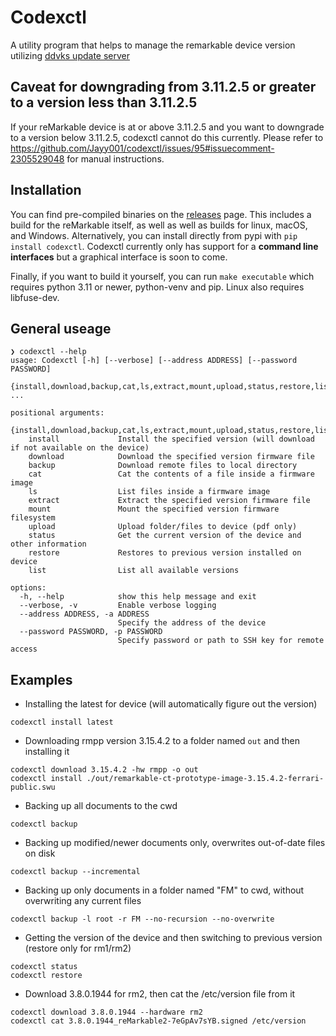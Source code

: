 

# Codexctl
A utility program that helps to manage the remarkable device version utilizing [ddvks update server](https://github.com/ddvk/remarkable-update) 

## Caveat for downgrading from 3.11.2.5 or greater to a version less than 3.11.2.5

If your reMarkable device is at or above 3.11.2.5 and you want to downgrade to a version below 3.11.2.5, codexctl cannot do this currently. Please refer to https://github.com/Jayy001/codexctl/issues/95#issuecomment-2305529048 for manual instructions.

## Installation 

You can find pre-compiled binaries on the [releases](https://github.com/Jayy001/codexctl/releases/) page. This includes a build for the reMarkable itself, as well as well as builds for linux, macOS, and Windows. Alternatively, you can install directly from pypi with `pip install codexctl`. Codexctl currently only has support for a **command line interfaces** but a graphical interface is soon to come.

Finally, if you want to build it yourself, you can run `make executable` which requires python 3.11 or newer, python-venv and pip. Linux also requires libfuse-dev.

## General useage

```
❯ codexctl --help
usage: Codexctl [-h] [--verbose] [--address ADDRESS] [--password PASSWORD]
                {install,download,backup,cat,ls,extract,mount,upload,status,restore,list} ...

positional arguments:
  {install,download,backup,cat,ls,extract,mount,upload,status,restore,list}
    install             Install the specified version (will download if not available on the device)
    download            Download the specified version firmware file
    backup              Download remote files to local directory
    cat                 Cat the contents of a file inside a firmware image
    ls                  List files inside a firmware image
    extract             Extract the specified version firmware file
    mount               Mount the specified version firmware filesystem
    upload              Upload folder/files to device (pdf only)
    status              Get the current version of the device and other information
    restore             Restores to previous version installed on device
    list                List all available versions

options:
  -h, --help            show this help message and exit
  --verbose, -v         Enable verbose logging
  --address ADDRESS, -a ADDRESS
                        Specify the address of the device
  --password PASSWORD, -p PASSWORD
                        Specify password or path to SSH key for remote access
```

## Examples
- Installing the latest for device (will automatically figure out the version)
```
codexctl install latest
```
- Downloading rmpp version 3.15.4.2 to a folder named `out` and then installing it
```
codexctl download 3.15.4.2 -hw rmpp -o out
codexctl install ./out/remarkable-ct-prototype-image-3.15.4.2-ferrari-public.swu
```
- Backing up all documents to the cwd
```
codexctl backup 
```
- Backing up modified/newer documents only, overwrites out-of-date files on disk
```
codexctl backup --incremental
```
- Backing up only documents in a folder named "FM" to cwd, without overwriting any current files
```
codexctl backup -l root -r FM --no-recursion --no-overwrite
```
- Getting the version of the device and then switching to previous version (restore only for rm1/rm2)
```
codexctl status
codexctl restore
```
- Download 3.8.0.1944 for rm2, then cat the /etc/version file from it
```
codexctl download 3.8.0.1944 --hardware rm2
codexctl cat 3.8.0.1944_reMarkable2-7eGpAv7sYB.signed /etc/version
```

